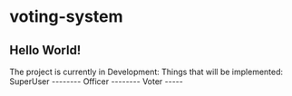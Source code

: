 # voting-system
Hello World!
-----------

The project is currently in Development:
  Things that will be implemented:
    SuperUser
    --------
    Officer
    --------
    Voter
    -----
